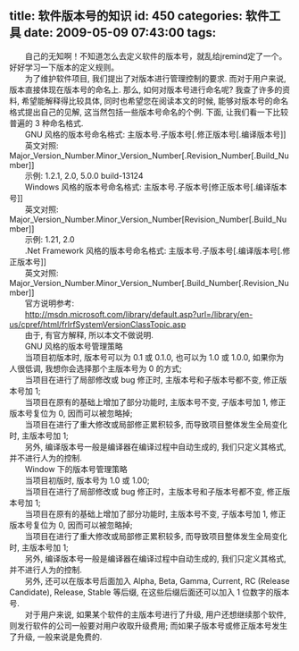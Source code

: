 title: 软件版本号的知识
id: 450
categories: 软件工具
date: 2009-05-09 07:43:00
tags:
---

　　自己的无知啊！不知道怎么去定义软件的版本号，就乱给jremind定了一个。
</br>好好学习一下版本的定义规则。
</br>　　为了维护软件项目, 我们提出了对版本进行管理控制的要求. 而对于用户来说, 版本直接体现在版本号的命名上. 那么, 如何对版本号进行命名呢? 我查了许多的资料, 希望能解释得比较具体, 同时也希望您在阅读本文的时候, 能够对版本号的命名格式提出自己的见解, 这当然包括一些版本号命名的个例. 下面, 让我们看一下比较普遍的 3 种命名格式.
</br>　　GNU 风格的版本号命名格式: 主版本号.子版本号[.修正版本号[.编译版本号]]
</br>　　英文对照: Major_Version_Number.Minor_Version_Number[.Revision_Number[.Build_Number]]
</br>　　示例: 1.2.1, 2.0, 5.0.0 build-13124
</br>　　Windows 风格的版本号命名格式: 主版本号.子版本号[修正版本号[.编译版本号]]
</br>　　英文对照: Major_Version_Number.Minor_Version_Number[Revision_Number[.Build_Number]]
</br>　　示例: 1.21, 2.0
</br>　　.Net Framework 风格的版本号命名格式: 主版本号.子版本号[.编译版本号[.修正版本号]]
</br>　　英文对照: Major_Version_Number.Minor_Version_Number[.Build_Number[.Revision_Number]]
</br>　　官方说明参考:
</br>　　http://msdn.microsoft.com/library/default.asp?url=/library/en-us/cpref/html/frlrfSystemVersionClassTopic.asp
</br>　　由于, 有官方解释, 所以本文不做说明.
</br>　　GNU 风格的版本号管理策略
</br>　　当项目初版本时, 版本号可以为 0.1 或 0.1.0, 也可以为 1.0 或 1.0.0, 如果你为人很低调, 我想你会选择那个主版本号为 0 的方式;
</br>　　当项目在进行了局部修改或 bug 修正时, 主版本号和子版本号都不变, 修正版本号加 1;
</br>　　当项目在原有的基础上增加了部分功能时, 主版本号不变, 子版本号加 1, 修正版本号复位为 0, 因而可以被忽略掉;
</br>　　当项目在进行了重大修改或局部修正累积较多, 而导致项目整体发生全局变化时, 主版本号加 1;
</br>　　另外, 编译版本号一般是编译器在编译过程中自动生成的, 我们只定义其格式, 并不进行人为的控制.
</br>　　Window 下的版本号管理策略
</br>　　当项目初版时, 版本号为 1.0 或 1.00;
</br>　　当项目在进行了局部修改或 bug 修正时，主版本号和子版本号都不变, 修正版本号加 1;
</br>　　当项目在原有的基础上增加了部分功能时, 主版本号不变, 子版本号加 1, 修正版本号复位为 0, 因而可以被忽略掉;
</br>　　当项目在进行了重大修改或局部修正累积较多, 而导致项目整体发生全局变化时, 主版本号加 1;
</br>　　另外, 编译版本号一般是编译器在编译过程中自动生成的, 我们只定义其格式, 并不进行人为的控制.
</br>　　另外, 还可以在版本号后面加入 Alpha, Beta, Gamma, Current, RC (Release Candidate), Release, Stable 等后缀, 在这些后缀后面还可以加入 1 位数字的版本号.
</br>　　对于用户来说, 如果某个软件的主版本号进行了升级, 用户还想继续那个软件, 则发行软件的公司一般要对用户收取升级费用; 而如果子版本号或修正版本号发生了升级, 一般来说是免费的.
